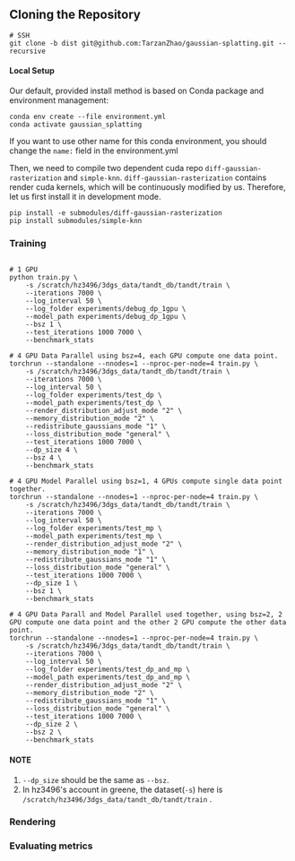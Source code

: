 ## Cloning the Repository

```shell
# SSH
git clone -b dist git@github.com:TarzanZhao/gaussian-splatting.git --recursive
```

#### Local Setup

Our default, provided install method is based on Conda package and environment management:
```shell
conda env create --file environment.yml
conda activate gaussian_splatting
```
If you want to use other name for this conda environment, you should change the `name:` field in the environment.yml

Then, we need to compile two dependent cuda repo `diff-gaussian-rasterization` and `simple-knn`. `diff-gaussian-rasterization` contains render cuda kernels, which will be continuously modified by us. Therefore, let us first install it in development mode. 
```shell
pip install -e submodules/diff-gaussian-rasterization
pip install submodules/simple-knn
```

### Training

```shell

# 1 GPU
python train.py \
    -s /scratch/hz3496/3dgs_data/tandt_db/tandt/train \
    --iterations 7000 \
    --log_interval 50 \
    --log_folder experiments/debug_dp_1gpu \
    --model_path experiments/debug_dp_1gpu \
    --bsz 1 \
    --test_iterations 1000 7000 \
    --benchmark_stats

# 4 GPU Data Parallel using bsz=4, each GPU compute one data point.
torchrun --standalone --nnodes=1 --nproc-per-node=4 train.py \
    -s /scratch/hz3496/3dgs_data/tandt_db/tandt/train \
    --iterations 7000 \
    --log_interval 50 \
    --log_folder experiments/test_dp \
    --model_path experiments/test_dp \
    --render_distribution_adjust_mode "2" \
    --memory_distribution_mode "2" \
    --redistribute_gaussians_mode "1" \
    --loss_distribution_mode "general" \
    --test_iterations 1000 7000 \
    --dp_size 4 \
    --bsz 4 \
    --benchmark_stats

# 4 GPU Model Parallel using bsz=1, 4 GPUs compute single data point together.
torchrun --standalone --nnodes=1 --nproc-per-node=4 train.py \
    -s /scratch/hz3496/3dgs_data/tandt_db/tandt/train \
    --iterations 7000 \
    --log_interval 50 \
    --log_folder experiments/test_mp \
    --model_path experiments/test_mp \
    --render_distribution_adjust_mode "2" \
    --memory_distribution_mode "1" \
    --redistribute_gaussians_mode "1" \
    --loss_distribution_mode "general" \
    --test_iterations 1000 7000 \
    --dp_size 1 \
    --bsz 1 \
    --benchmark_stats

# 4 GPU Data Parall and Model Parallel used together, using bsz=2, 2 GPU compute one data point and the other 2 GPU compute the other data point.
torchrun --standalone --nnodes=1 --nproc-per-node=4 train.py \
    -s /scratch/hz3496/3dgs_data/tandt_db/tandt/train \
    --iterations 7000 \
    --log_interval 50 \
    --log_folder experiments/test_dp_and_mp \
    --model_path experiments/test_dp_and_mp \
    --render_distribution_adjust_mode "2" \
    --memory_distribution_mode "2" \
    --redistribute_gaussians_mode "1" \
    --loss_distribution_mode "general" \
    --test_iterations 1000 7000 \
    --dp_size 2 \
    --bsz 2 \
    --benchmark_stats
```

#### NOTE
1. `--dp_size` should be the same as `--bsz`. 
2. In hz3496's account in greene, the dataset(`-s`) here is `/scratch/hz3496/3dgs_data/tandt_db/tandt/train` . 

### Rendering


### Evaluating metrics
